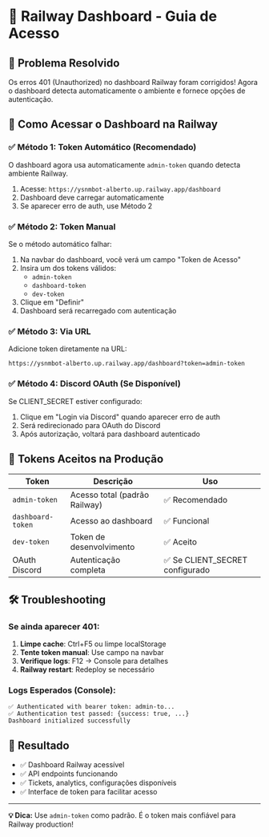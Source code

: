 # 🔐 Railway Dashboard - Guia de Acesso

## 🎯 Problema Resolvido
Os erros 401 (Unauthorized) no dashboard Railway foram corrigidos! Agora o dashboard detecta automaticamente o ambiente e fornece opções de autenticação.

## 🚀 Como Acessar o Dashboard na Railway

### ✅ **Método 1: Token Automático (Recomendado)**
O dashboard agora usa automaticamente `admin-token` quando detecta ambiente Railway.

1. Acesse: `https://ysnmbot-alberto.up.railway.app/dashboard`
2. Dashboard deve carregar automaticamente
3. Se aparecer erro de auth, use Método 2

### ✅ **Método 2: Token Manual**
Se o método automático falhar:

1. Na navbar do dashboard, você verá um campo "Token de Acesso"
2. Insira um dos tokens válidos:
   - `admin-token`
   - `dashboard-token`
   - `dev-token`
3. Clique em "Definir"
4. Dashboard será recarregado com autenticação

### ✅ **Método 3: Via URL**
Adicione token diretamente na URL:
```
https://ysnmbot-alberto.up.railway.app/dashboard?token=admin-token
```

### ✅ **Método 4: Discord OAuth (Se Disponível)**
Se CLIENT_SECRET estiver configurado:
1. Clique em "Login via Discord" quando aparecer erro de auth
2. Será redirecionado para OAuth do Discord
3. Após autorização, voltará para dashboard autenticado

## 🔧 Tokens Aceitos na Produção

| Token | Descrição | Uso |
|-------|-----------|-----|
| `admin-token` | Acesso total (padrão Railway) | ✅ Recomendado |
| `dashboard-token` | Acesso ao dashboard | ✅ Funcional |
| `dev-token` | Token de desenvolvimento | ✅ Aceito |
| OAuth Discord | Autenticação completa | ✅ Se CLIENT_SECRET configurado |

## 🛠️ Troubleshooting

### Se ainda aparecer 401:
1. **Limpe cache**: Ctrl+F5 ou limpe localStorage
2. **Tente token manual**: Use campo na navbar
3. **Verifique logs**: F12 → Console para detalhes
4. **Railway restart**: Redeploy se necessário

### Logs Esperados (Console):
```
✅ Authenticated with bearer token: admin-to...
✅ Authentication test passed: {success: true, ...}
Dashboard initialized successfully
```

## 🎉 Resultado
- ✅ Dashboard Railway acessível
- ✅ API endpoints funcionando
- ✅ Tickets, analytics, configurações disponíveis
- ✅ Interface de token para facilitar acesso

---

**💡 Dica:** Use `admin-token` como padrão. É o token mais confiável para Railway production!
